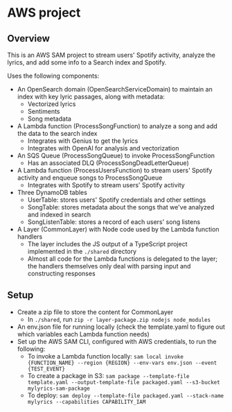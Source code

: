 # AWS project

## Overview

This is an AWS SAM project to stream users' Spotify activity, analyze the lyrics, and add some info to a Search index and Spotify.

Uses the following components:
- An OpenSearch domain (OpenSearchServiceDomain) to maintain an index with key lyric passages, along with metadata:
    - Vectorized lyrics
    - Sentiments
    - Song metadata
- A Lambda function (ProcessSongFunction) to analyze a song and add the data to the search index
    - Integrates with Genius to get the lyrics
    - Integrates with OpenAI for analysis and vectorization
- An SQS Queue (ProcessSongQueue) to invoke ProcessSongFunction
    - Has an associated DLQ (ProcessSongDeadLetterQueue)
- A Lambda function (ProcessUsersFunction) to stream users' Spotify activity and enqueue songs to ProcessSongQueue
    - Integrates with Spotify to stream users' Spotify activity
- Three DynamoDB tables
    - UserTable: stores users' Spotify credentials and other settings
    - SongTable: stores metadata about the songs that we've analyzed and indexed in search
    - SongListenTable: stores a record of each users' song listens
- A Layer (CommonLayer) with Node code used by the Lambda function handlers
    - The layer includes the JS output of a TypeScript project implemented in the `./shared` directory
    - Almost all code for the Lambda functions is delegated to the layer; the handlers themselves only deal with parsing input and constructing responses

## Setup

- Create a zip file to store the content for CommonLayer
    - In `./shared`, run `zip -r layer-package.zip nodejs node_modules`
- An env.json file for running locally (check the template.yaml to figure out which variables each Lambda function needs)
- Set up the AWS SAM CLI, configured with AWS credentials, to run the following:
    - To invoke a Lambda function locally: `sam local invoke {FUNCTION_NAME} --region {REGION} --env-vars env.json --event {TEST_EVENT}`
    - To create a package in S3: `sam package --template-file template.yaml --output-template-file packaged.yaml --s3-bucket mylyrics-sam-package`
    - To deploy: `sam deploy --template-file packaged.yaml --stack-name mylyrics --capabilities CAPABILITY_IAM`
